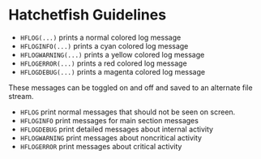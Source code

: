 # Hatchetfish Guidelines

- `HFLOG(...)` prints a normal colored log message
- `HFLOGINFO(...)` prints a cyan colored log message
- `HFLOGWARNING(...)` prints a yellow colored log message
- `HFLOGERROR(...)` prints a red colored log message
- `HFLOGDEBUG(...)` prints a magenta colored log message

These messages can be toggled on and off and saved to an alternate file stream.

- `HFLOG` print normal messages that should not be seen on screen.
- `HFLOGINFO` print messages for main section messages
- `HFLOGDEBUG` print detailed messages about internal activity
- `HFLOGWARNING` print messages about noncritical activity
- `HFLOGERROR` print messages about critical activity